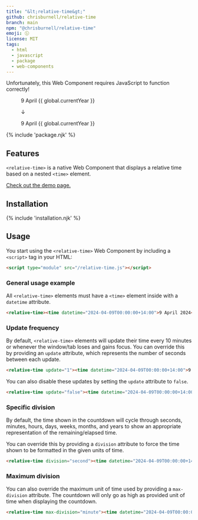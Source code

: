 ```yaml
---
title: "&lt;relative-time&gt;"
github: chrisburnell/relative-time
branch: main
npm: "@chrisburnell/relative-time"
emoji: 🕦
license: MIT
tags:
  - html
  - javascript
  - package
  - web-components
---
```


<noscript><p class=" [ box  box--error ] ">Unfortunately, this Web Component requires JavaScript to function correctly!</p></noscript>

<figure class=" [ box ] [ gamma ] [ requires-js ] ">
    <p><time datetime="{{ global.currentYear }}-04-09T00:00:00+14:00">9 April {{ global.currentYear }}</p>
    <p class=" [ requires-js ] " aria-hidden="true">↓</p>
    <p class=" [ requires-js ] "><relative-time><time datetime="{{ global.currentYear }}-04-09T00:00:00+14:00">9 April {{ global.currentYear }}</relative-time></p>
</figure>

{% include 'package.njk' %}

## Features

<code>&lt;relative-time&gt;</code> is a native Web Component that displays a relative time based on a nested `<time>` element.

[Check out the demo page.](https://chrisburnell.github.io/relative-time/demo.html)

## Installation

{% include 'installation.njk' %}

## Usage

You start using the <code>&lt;relative-time&gt;</code> Web Component by including a <code>&lt;script&gt;</code> tag in your HTML:

```html
<script type="module" src="/relative-time.js"></script>
```

### General usage example

All `<relative-time>` elements must have a `<time>` element inside with a `datetime` attribute.

```html
<relative-time><time datetime="2024-04-09T00:00:00+14:00">9 April 2024</time></relative-time>
```

### Update frequency

By default, `<relative-time>` elements will update their time every 10 minutes or whenever the window/tab loses and gains focus. You can override this by providing an `update` attribute, which represents the number of seconds between each update.

```html
<relative-time update="1"><time datetime="2024-04-09T00:00:00+14:00">9 April 2024</time></relative-time>
```

You can also disable these updates by setting the `update` attribute to `false`.

```html
<relative-time update="false"><time datetime="2024-04-09T00:00:00+14:00">9 April 2024</time></relative-time>
```

### Specific division

By default, the time shown in the countdown will cycle through seconds, minutes, hours, days, weeks, months, and years to show an appropriate representation of the remaining/elapsed time.

You can override this by providing a `division` attribute to force the time shown to be formatted in the given units of time.

```html
<relative-time division="second"><time datetime="2024-04-09T00:00:00+14:00">9 April 2024</time></relative-time>
```

### Maximum division

You can also override the maximum unit of time used by providing a `max-division` attribute. The countdown will only go as high as provided unit of time when displaying the countdown.

```html
<relative-time max-division="minute"><time datetime="2024-04-09T00:00:00+14:00">9 April 2024</time></relative-time>
```

